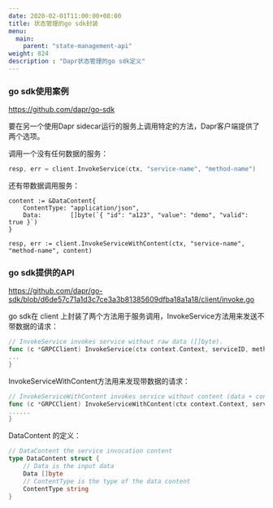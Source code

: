 ```yaml
---
date: 2020-02-01T11:00:00+08:00
title: 状态管理的go sdk封装
menu:
  main:
    parent: "state-management-api"
weight: 824
description : "Dapr状态管理的go sdk定义"
---
```


### go sdk使用案例

https://github.com/dapr/go-sdk 

要在另一个使用Dapr sidecar运行的服务上调用特定的方法，Dapr客户端提供了两个选项。

调用一个没有任何数据的服务：

```go
resp, err = client.InvokeService(ctx, "service-name", "method-name") 
```

还有带数据调用服务：

```
content := &DataContent{
    ContentType: "application/json",
    Data:        []byte(`{ "id": "a123", "value": "demo", "valid": true }`)
}

resp, err := client.InvokeServiceWithContent(ctx, "service-name", "method-name", content)
```

### go sdk提供的API

https://github.com/dapr/go-sdk/blob/d6de57c71a1d3c7ce3a3b81385609dfba18a1a18/client/invoke.go

go sdk在 client 上封装了两个方法用于服务调用，InvokeService方法用来发送不带数据的请求：

```go
// InvokeService invokes service without raw data ([]byte).
func (c *GRPCClient) InvokeService(ctx context.Context, serviceID, method string) (out []byte, err error) {
...
}
```

InvokeServiceWithContent方法用来发现带数据的请求：

```go
// InvokeServiceWithContent invokes service without content (data + content type).
func (c *GRPCClient) InvokeServiceWithContent(ctx context.Context, serviceID, method string, content *DataContent) (out []byte, err error) {
......
}
```

DataContent 的定义：

```go
// DataContent the service invocation content
type DataContent struct {
	// Data is the input data
	Data []byte
	// ContentType is the type of the data content
	ContentType string
}
```




